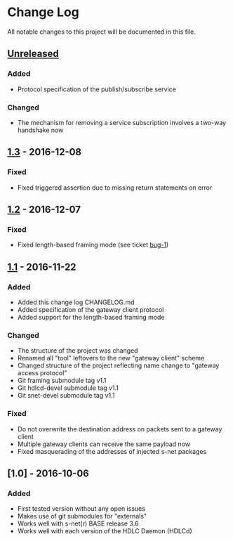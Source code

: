 # Change Log
All notable changes to this project will be documented in this file.

## [Unreleased]
### Added
- Protocol specification of the publish/subscribe service

### Changed
- The mechanism for removing a service subscription involves a two-way handshake now


## [1.3] - 2016-12-08
### Fixed
- Fixed triggered assertion due to missing return statements on error


## [1.2] - 2016-12-07
### Fixed
- Fixed length-based framing mode (see ticket [bug-1])


## [1.1] - 2016-11-22
### Added
- Added this change log CHANGELOG.md
- Added specification of the gateway client protocol
- Added support for the length-based framing mode

### Changed
- The structure of the project was changed
- Renamed all "tool" leftovers to the new "gateway client" scheme
- Changed structure of the project reflecting name change to "gateway access protocol"
- Git framing submodule tag v1.1
- Git hdlcd-devel submodule tag v1.1
- Git snet-devel submodule tag v1.1

### Fixed
- Do not overwrite the destination address on packets sent to a gateway client
- Multiple gateway clients can receive the same payload now
- Fixed masquerading of the addresses of injected s-net packages


## [1.0] - 2016-10-06
### Added
- First tested version without any open issues
- Makes use of git submodules for "externals"
- Works well with s-net(r) BASE release 3.6
- Works well with each version of the HDLC Daemon (HDLCd)

[Unreleased]: https://github.com/Strunzdesign/snet-gateway/compare/v1.3...HEAD
[1.3]: https://github.com/Strunzdesign/snet-gateway/compare/v1.2...v1.3
[1.2]: https://github.com/Strunzdesign/snet-gateway/compare/v1.1...v1.2
[1.1]: https://github.com/Strunzdesign/snet-gateway/compare/v1.0...v1.1

[bug-1]: https://github.com/Strunzdesign/snet-gateway/issues/1
